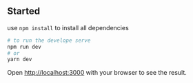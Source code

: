 
## Started
use `npm install` to install all dependencies

```bash
# to run the develope serve
npm run dev
# or
yarn dev
```

Open [http://localhost:3000](http://localhost:3000) with your browser to see the result.
